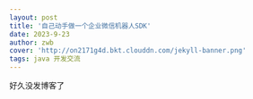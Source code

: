 ```yaml
---
layout: post
title: '自己动手做一个企业微信机器人SDK'
date: 2023-9-23
author: zwb
cover: 'http://on2171g4d.bkt.clouddn.com/jekyll-banner.png'
tags: java 开发交流
---
```


好久没发博客了


